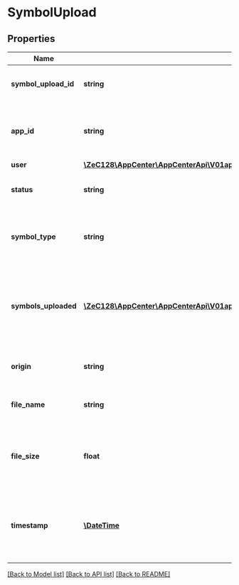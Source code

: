 # SymbolUpload

## Properties
Name | Type | Description | Notes
------------ | ------------- | ------------- | -------------
**symbol_upload_id** | **string** | The id for the current symbol upload | 
**app_id** | **string** | The application that this symbol upload belongs to | 
**user** | [**\ZeC128\AppCenter\AppCenterApi\V01appsownerNameappNamesymbolUploadsUser**](V01appsownerNameappNamesymbolUploadsUser.md) |  | [optional] 
**status** | **string** | The current status for the symbol upload | 
**symbol_type** | **string** | The type of the symbol for the current symbol upload | 
**symbols_uploaded** | [**\ZeC128\AppCenter\AppCenterApi\V01appsownerNameappNamesymbolUploadsSymbolsUploaded[]**](V01appsownerNameappNamesymbolUploadsSymbolsUploaded.md) | The symbols found in the upload. This may be empty until the status is indexed | [optional] 
**origin** | **string** | The origin of the symbol upload | [optional] 
**file_name** | **string** | The file name for the symbol upload | [optional] 
**file_size** | **float** | The size of the file in Mebibytes. This may be 0 until the status is indexed | [optional] 
**timestamp** | [**\DateTime**](\DateTime.md) | When the symbol upload was committed, or last transaction time if not committed | [optional] 

[[Back to Model list]](../README.md#documentation-for-models) [[Back to API list]](../README.md#documentation-for-api-endpoints) [[Back to README]](../README.md)


